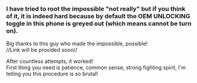 ### I have tried to root the impossible "not really" but if you think of it, it is indeed hard because by default the OEM UNLOCKING toggle in this phone is greyed out (which means cannot be turn on).  
Big thanks to this guy who made the impossible, possible!  
//Link will be provided soon//

After countless attempts, it worked!   
First thing you need is patience, common sense, strong fighting spirit, I'm telling you this procedure is so brutal!
